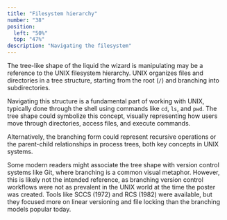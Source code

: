 ```yaml
---
title: "Filesystem hierarchy"
number: "38"
position:
  left: "50%"
  top: "47%"
description: "Navigating the filesystem"
---
```


The tree-like shape of the liquid the wizard is manipulating may be a reference to 
the UNIX filesystem hierarchy. UNIX organizes files and directories in a tree 
structure, starting from the root (`/`) and branching into subdirectories.

Navigating this structure is a fundamental part of working with UNIX, typically done 
through the shell using commands like `cd`, `ls`, and `pwd`. The tree shape could 
symbolize this concept, visually representing how users move through directories, 
access files, and execute commands.

Alternatively, the branching form could represent recursive operations or the 
parent-child relationships in process trees, both key concepts in UNIX systems.

Some modern readers might associate the tree shape with version control systems like 
Git, where branching is a common visual metaphor. However, this is likely not the 
intended reference, as branching version control workflows were not as prevalent in 
the UNIX world at the time the poster was created. Tools like SCCS (1972) and RCS 
(1982) were available, but they focused more on linear versioning and file locking 
than the branching models popular today.


